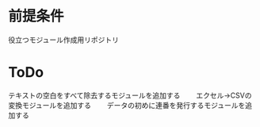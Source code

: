 # 前提条件
役立つモジュール作成用リポジトリ

# ToDo
テキストの空白をすべて除去するモジュールを追加する　　
エクセル→CSVの変換モジュールを追加する　　
データの初めに連番を発行するモジュールを追加する　　
